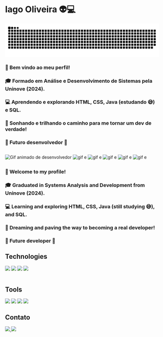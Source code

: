 # Iago Oliveira 👽💻 

<picture align="center">
  <source media="(prefers-color-scheme: dark)" srcset="https://raw.githubusercontent.com/devIagoOliveira/devIagoOliveira/output/github-contribution-grid-snake-dark.svg">
  <source media="(prefers-color-scheme: light)" srcset="https://raw.githubusercontent.com/devIagoOliveira/devIagoOliveira/output/github-contribution-grid-snake-dark.svg">
  <img align="center" alt="github contribution grid snake animation" src="https://raw.githubusercontent.com/devIagoOliveira/devIagoOliveira/output/github-contribution-grid-snake.svg">
</picture>


### 👋 Bem vindo ao meu perfil!

### 🎓 Formado em Análise e Desenvolvimento de Sistemas pela Uninove (2024).


### 💻 Aprendendo e explorando HTML, CSS, Java (estudando 😅) e SQL.
### 🚀 Sonhando e trilhando o caminho para me tornar um dev de verdade!
### 📌 Futuro desenvolvedor 🎯
##

<div display="inline-block">
<img height="100px" src="https://media3.giphy.com/media/v1.Y2lkPTc5MGI3NjExYnhtZDMyejl5MTRmODh6c2pkbTkyOWNtOTllNmdqMmRyc3lybzV3ZSZlcD12MV9pbnRlcm5hbF9naWZfYnlfaWQmY3Q9Zw/bGgsc5mWoryfgKBx1u/giphy.gif" alt="Gif animado de desenvolvedor">
<img height="100px" src="https://media4.giphy.com/media/v1.Y2lkPTc5MGI3NjExeDNudXBrMnh6Z2pscmNsZHlrbmtkc2h3aW9meHVncDI2MXZ4YWNmeCZlcD12MV9pbnRlcm5hbF9naWZfYnlfaWQmY3Q9Zw/KEYMsj2LcXzfcTP5ii/giphy.gif" alt="gif e">
<img height="100px" src="https://media4.giphy.com/media/v1.Y2lkPTc5MGI3NjExbmN0Yzh0dDZpZ3VnN3d3bTM0NDdqY2hhb3ZjMW0zeWdxMmh2NjdsMyZlcD12MV9pbnRlcm5hbF9naWZfYnlfaWQmY3Q9Zw/dZX3AduGrY3uJ7qCsx/giphy.gif" alt="gif e">
<img height="100px" src="https://media1.giphy.com/media/v1.Y2lkPTc5MGI3NjExMmphaXJvMTM3YXA1MnBudmZud24yZWZidWI3eDAwbHRocHh5bGxqbiZlcD12MV9pbnRlcm5hbF9naWZfYnlfaWQmY3Q9Zw/zkRQ24mPZ1HvHj9pZ6/giphy.gif" alt="gif e">
<img height="100px" src="https://media0.giphy.com/media/v1.Y2lkPTc5MGI3NjExbDV0OHN2YmNsMm94czFocWFoc2h0c21ycGNlYjF2bmw1cnMyaDJjaCZlcD12MV9pbnRlcm5hbF9naWZfYnlfaWQmY3Q9Zw/scZPhLqaVOM1qG4lT9/giphy.gif" alt="gif e">
<img height="100px" src="https://media3.giphy.com/media/v1.Y2lkPTc5MGI3NjExeDFsYWd1d3l3cW5waXEyeW14d3MzZG85ZHhxZmhmZHY0azBqcGs5dCZlcD12MV9pbnRlcm5hbF9naWZfYnlfaWQmY3Q9Zw/78XCFBGOlS6keY1Bil/giphy.gif" alt="gif e">

</div>

##
### 👋 Welcome to my profile! 
### 🎓 Graduated in Systems Analysis and Development from Uninove (2024).  
### 💻 Learning and exploring HTML, CSS, Java (still studying 😅), and SQL.  
### 🚀 Dreaming and paving the way to becoming a real developer!  
### 📌 Future developer 🎯  

## Technologies
<div display="inline-block">
<img height="40px" src="https://cdn.jsdelivr.net/gh/devicons/devicon@latest/icons/html5/html5-original.svg"/>
<img height="40px" src="https://cdn.jsdelivr.net/gh/devicons/devicon@latest/icons/css3/css3-original.svg"/>
<img height="40px" src="https://cdn.jsdelivr.net/gh/devicons/devicon@latest/icons/javascript/javascript-original.svg" />
<img height="40px" src="https://cdn.jsdelivr.net/gh/devicons/devicon@latest/icons/java/java-original.svg" />
</div>       
<br>

## Tools

<div display="inline-block">
<img height="40px" src="https://cdn.jsdelivr.net/gh/devicons/devicon@latest/icons/git/git-original.svg" />
<img height="40px" src="https://cdn.jsdelivr.net/gh/devicons/devicon@latest/icons/vscode/vscode-original.svg" />
<img height="40px" src="https://cdn.jsdelivr.net/gh/devicons/devicon@latest/icons/eclipse/eclipse-original.svg" />
<img height="40px" src="https://cdn.jsdelivr.net/gh/devicons/devicon@latest/icons/postgresql/postgresql-original.svg" />
          
   
</div>  

## Contato
<a href=https://www.linkedin.com/in/deviagooliveira><img height="40px" src="https://cdn.jsdelivr.net/gh/devicons/devicon@latest/icons/linkedin/linkedin-original.svg"/>
<a href="mailto:deviagooliveira@gmail.com"><img height="40px" src="https://img.icons8.com/?size=100&id=P7UIlhbpWzZm&format=png&color=000000"/>

